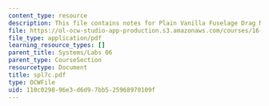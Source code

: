 ```yaml
---
content_type: resource
description: This file contains notes for Plain Vanilla Fuselage Drag Measurements.
file: https://ol-ocw-studio-app-production.s3.amazonaws.com/courses/16-01-unified-engineering-i-ii-iii-iv-fall-2005-spring-2006/110c029896e3d6d97bb525968970109f_spl7c.pdf
file_type: application/pdf
learning_resource_types: []
parent_title: Systems/Labs 06
parent_type: CourseSection
resourcetype: Document
title: spl7c.pdf
type: OCWFile
uid: 110c0298-96e3-d6d9-7bb5-25968970109f
---
```

